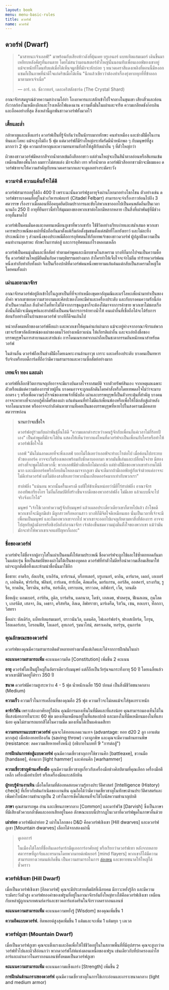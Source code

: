 ```yaml
---
layout: book
menu: menu-basic-rules
title: ดวอร์ฟ
name: ดวอร์ฟ
---
```


## ดวอร์ฟ (Dwarf)

> "มาสายนะเจ้าเอลฟ์!" มาพร้อมกับเสียงห้าวดังที่คุ้นเคย บรูเอนอร์ แบทเทิลแฮมเมอร์ เดินขึ้นมาเหยียบหลังศัตรูที่นอนตาย โดยไม่สนว่ามอนสเตอร์ตัวใหญ่นั้นนอนทับเพื่อนเอลฟ์ของเขาอยู่ แม้จะหนักที่โดนทับแต่เมื่อได้เห็นจมูกชี้ที่มักจะหักบ่อย ๆ หนวดเคราสีแดงเพลิงที่ตอนนี้มีหงอกแซมก็เป็นภาพที่น่าดีใจแก่ดริซเมื่อได้เห็น "นึกแล้วเชียวว่าต้องทำเรื่องยุ่งยากทุกที่ที่ข้าออกมาตามหาเจ้าเนี่ย"
>
> — อาร์. เอ. ซัลวาทอร์, เดอะคริสตัลชาร์ด (The Crystal Shard)

อาณาจักรสมบูรณ์ด้วยความสง่างามโอ่อ่า โถงอาคารแกะสลักเข้าไปใจกลางในขุนเขา เสียงสิ่วและค้อนกังวาลก้องในเหมืองลึกและโรงเหล็กไฟแดงฉาน ความตั้งมั่นในเผ่าและจารีต ความเกลียดชังก๊อบลินและอ็อคอย่างที่สุด สิ่งเหล่านี้ผูกพันชาวดวอร์ฟทั้งมวลไว้

### เตี้ยและล่ำ

กล้าหาญและแข็งแกร่ง ดวอร์ฟเป็นที่รู้จักกันว่าเป็นนักรบมากทักษะ คนทำเหมือง และช่างฝีมือในงานหินและโลหะ แม้จะสูงไม่ถึง 5 ฟุต แต่ดวอร์ฟก็มีร่างใหญ่กระทัดรัดมีน้ำหนักพอ ๆ กับมนุษย์ที่สูงมากกว่า 2 ฟุต ความกล้าหาญและความทนทานยังทำให้สูสีกับเผ่าอื่น ๆ ที่ตัวใหญ่กว่า

ผิวของชาวดวอร์ฟมีหลากสีจากน้ำตาลเข้มถึงสีออกขาว แต่ส่วนใหญ่จะเป็นสีน้ำตาลอ่อนหรือสีแทนเข้ม เหมือนสีของพื้นโลก ผมยาวไม่ตบแต่ง มักจะสีดำ เทา หรือน้ำตาล ดวอร์ฟผิวสีออกขาวมักจะมีผมแดง ดวอร์ฟชายจะให้ความสำคัญกับหนวดเครามากและจะดูแลอย่างระมัดระวัง

### ความจำดี ความแค้นก็จำได้ดี

ดวอร์ฟสามารถอยู่ได้ถึง 400 ปี เพราะฉะนั้นดวอร์ฟสูงอายุจึงผ่านโลกมาอย่างโชกโชน ตัวอย่างเช่น ดวอร์ฟชราบางคนที่อยู่ในช่วงวิหารเฟลบาร์ (Citadel Felbarr) สามารถจะจำเรื่องราวย้อนไปถึง 3 ศตวรรษ เรื่องราวเมื่อตอนที่อ็อคบุคยึดป้อมปราการและขับไล่พวกเขาออกไปเป็นคนพลัดถิ่นเป็นเวลานานถึง 250 ปี อายุที่ยืนยาวนี้ทำให้มุมมองของพวกเขาต่อโลกมีหลากหลาย เป็นสิ่งที่เผ่าพันธุ์ที่มีช่วงอายุสั้นขาดไป

ดวอร์ฟเป็นคนมั่นคงและอดทนเหมือนภูเขาที่พวกเขารัก ใช้ชีวิตอย่างเรียบง่ายและสม่ำเสมอ พวกเขาเคารพประเพณีของเผ่าที่นับถือกันมาตั้งแต่เริ่มก่อตั้งชุมชนตั้งแต่สมัยที่โลกยังเยาว์ และไม่ละทิ้งประเพณีง่าย ๆ ส่วนหนึ่งของประเพณีคือการอุทิศตนให้กับเทพเจ้าของชาวดวอร์ฟ ผู้ปลูกฝังความเป็นคนทำงานอุตสาหะ ทักษะในการต่อสู้ และการอุทิศตนแก่โรงหลอมเหล็ก

ดวอร์ฟเป็นคนมุ่งมั่นและซื่อสัตย์ ทำตามคำพูดและเฉียบขาดในสงคราม บางทีก็มากไปจนเป็นความดื้อรั้น ดวอร์ฟส่วนใหญ่มียึดมั่นกับความยุติธรรมอย่างมาก ถ้าใครทำให้เจ็บใจจะจำไม่ลืม ทำร้ายดวอร์ฟคนหนึ่งเท่ากับทำกับทั้งเผ่า จึงเป็นเรื่องปกติที่ดวอร์ฟคนหนึ่งพยายามแก้แค้นแต่กลับเป็นสงครามใหญ่โตโดยคนทั้งเผ่า

### เผ่าและอาณาจักร

อาณาจักรดวอร์ฟอยู่ลึกเข้าไปในภูเขาเป็นที่ที่จะทำเหมืองขุดหาอัญมณีและแร่โลหะเพื่อนำมาทำเป็นของล้ำค่า พวกเขาชอบความสวยงามและศิลปะของโลหะมีค่าและเครื่องประดับ และกับบางคนความรักนี้ก่อตัวเป็นความโลภ สิ่งล้ำค่าใดที่หาไม่ได้จากการขุดภูเขาก็จะต้องได้มาจากการค้าขาย พวกเขาไม่ชอบเรือดังนั้นก็มักจะมีมนุษย์และฮาล์ฟลิ่งเป็นคนจัดการการค้าทางน้ำให้ คนเผ่าอื่นที่เชื่อถือได้จะได้รับการต้อนรับอย่างดีในบ้านของดวอร์ฟ บางทีก็ดีจนเกินไป

หน่วยสังคมหลักของดวอร์ฟคือเผ่า และพวกเขาให้คุณค่าแก่เผ่ามาก แม้จะอยู่ห่างจากอาณาจักรแต่พวกเขาจะรักษาอัตลักษณ์ของเผ่าของตนไว้อย่างเหนียวแน่น ให้เกียรติเผ่าอื่น และจะเอ่ยถึงชื่อของบรรพบุรุษในการสาบานและสาปแช่ง การโดนเนรเทศจากเผ่าถือเป็นชะตากรรมอันหนักหนาสำหรับดวอร์ฟ

ในด้านอื่น ดวอร์ฟถือเป็นช่างฝีมือโดยเฉพาะงานด้านอาวุธ เกราะ และเครื่องประดับ บางคนเป็นทหารรับจ้างหรือบอดี้การ์ดที่ถือว่ามีความสามารถและความซื่อสัตย์อย่างมาก

### เทพเจ้า ทอง และเผ่า

ดวอร์ฟที่เลือกชีวิตการผจญภัยอาจจะมีแรงบันดาลใจจากสมบัติ จากตัวทรัพย์สินเอง จากเหตุผลเฉพาะตัวหรือแม้แต่ความต้องการช่วยผู้อื่น บางคนอาจจะถูกผลักดันโดยคำสั่งหรือโดยเทพดลใจไม่ว่าจะมาบอกตรง ๆ หรือเพื่อความรุ่งโรจน์ของเทพเจ้าที่นับถือ เผ่าและบรรพบุรุษก็เป็นตัวกระตุ้นที่สำคัญ บางคนอาจจะหาทางที่จะกอบกู้ศักดิ์ศรีของเผ่า แก้แค้นคนที่ทำไม่ดีแก่เพื่อนพ้องหรือเพื่อให้ได้กลับสู่เผ่าหลังจากโดนเนรเทศ หรืออาจจะกำลังค้นหาขวานที่เคยเป็นของบรรพบุรุษที่หายไปในสงครามเมื่อหลายศตวรรษก่อน

> **นานกว่าจะเชื่อใจ**
>
> ดวอร์ฟอยู่ร่วมกับเผ่าพันธุ์อื่นได้ดี "ความแตกต่างระหว่างคนรู้จักกับเพื่อนก็แค่เวลาไม่กี่ร้อยปีเอง" เป็นคำพูดที่มักจะได้ยิน แสดงให้เห็นว่ายากแค่ไหนที่ดวอร์ฟจะเป็นเพื่อนกับใครหรือทำให้ดวอร์ฟเชื่อใจได้
>
> เอลฟ์ "มันไม่ฉลาดเลยที่จะพึ่งเอลฟ์ บอกไม่ได้เลยว่าเอลฟ์จะทำอะไรต่อไป เมื่อค้อนไปกระทบหัวของออร์ค อาจจะเริ่มร้องเพลงพร้อมกับชักดาบออกมา พวกมันขี้เล่นและเปลี่ยนใจง่าย มีสองอย่างที่จะพูดได้ถึงพวกนี้: พวกเอลฟ์มีช่างตีเหล็กไม่มากนัก แต่ช่างฝีมือของพวกเขาทำงานได้ดีมาก และเมื่อออร์คหรือก็อบลินไหลลงมาจากภูเขา มันจะดีมากถ้ามีเอลฟ์อยู่กับเจ้าด้วยแค่อาจจะไม่ดีเท่าดวอร์ฟ แต่ไม่ต้องสงสัยเลยว่าพวกนั้นเกลียดออร์คมากเท่ากับพวกเรา”
>
> ฮาล์ฟลิ่ง "แน่นอน พวกนั้นครื้นเครงดี แต่ชีให้ข้าเห็นหน่อยว่ามีฮีโร่ฮาล์ฟลิ่ง อาณาจักร กองทัพเกรียงไกร ไม่งั้นก็สมบัติที่สร้างขึ้นจากมือของพวกฮาล์ฟลิ่ง ไม่มีเลย แล้วแบบนี้จะไปจริงจังอะไรได้"
>
> มนุษย์ "เจ้าใช้เวลาทำความรู้จักกับมนุษย์ แล้วเผลอประเดี๋ยวเดียวเขาก็ตายไปแล้ว ถ้าโชคดีพวกเขาก็จะมีลูกมีเต้า มีลูกสาวหรือหลานสาว บางทีก็มีจิตใจดีเหมือนเธอ นั่นเป็นเวลาที่เจ้าจะมีเพื่อนเป็นมนุษย์ และก็มองพวกเขาจากไป พวกเขาจะออกไปผจญภัยตามหาสิ่งที่ต้องการ อาจจะไปลุยกับฝูงมังกรหรือชิงบัลลังก์อาณาจักร เจ้าต้องชื่นชมความมุ่งมั่นตั้งใจของพวกเขา แม้ว่ามันมักจะทำให้พวกเขาเจอแต่ปัญหาก็เถอะ"

### ชื่อของดวอร์ฟ

ดวอร์ฟจะได้ชื่อจากผู้อาวุโสในเผ่าเป็นคนตั้งให้ตามประเพณี ชื่อดวอร์ฟจะถูกใช้และใช้ซ้ำตกทอดกันมาในแต่ละรุ่น ชื่อเป็นสมบัติของเผ่าไม่ได้เป็นของบุคคล ดวอร์ฟที่ทำตัวไม่ดีหรือนำความเสื่อมเสียมาให้เผ่าจะถูกตัดชื่อทิ้งและห้ามนำชื่อนั้นมาใช้อีก

ชื่อชาย: อาดริก, อัลเบริช, บาเอิร์น, บาร์เรนด์, บร็อทเตอร์, บรูเอนอร์, ดาอิน, ดาร์แรค, เดลก์, เอเบอร์ก, เออินคิล, ฟาร์กริม, ฟลินท์, การ์เดน, ฮาร์เบ็ค, คิลแดร็ค, มอร์แกรน, ออร์สิค, ออสคาร์, แรงกริม, รูริค, ทาคลิน, โธราดิน, ธอริน, ทอร์เด็ก, เทราบอน, ทราวอค, อลัฟการ์, เว็ต, วอนดัล

ชื่อหญิง: แอมเบอร์, อาร์ทิน, อูดิล, บาร์ดริน, แดกนาล, ไดซ่า, เอลเดธ, ฟาลครุน, ฟิเนลเลน, กุนโลดา, เกอร์ดิส, เฮลจา, ลิน, เคธรา, คริสทริด, อิลเด, ลิฟทราซา, มาร์เดร็ด, ริสวิน, เซน, ทอเบรา, ท็อกกา, วิสทรา

ชื่อเผ่า: บัลเดิร์ก, แบ็ทเทิลแฮมเมอร์, บราวนันวิล, แดนคิล, ไฟเออร์ฟอร์จ, ฟรอสเบียร์ด, โกรุน, โฮลเดอร์เฮก, ไอรอนฟิส, โลเดอร์, ลุทเกอร์, รุมนาไฮม์, สตราเคล์น, ทอร์รุน, อุนการ์ต

### คุณลักษณะของดวอร์ฟ

ดวอร์ฟของคุณมีความสามารถติดตัวหลายอย่างมาตั้งแต่เกิดและได้จากการฝึกฝนในเผ่า

**คะแนนความสามารถเพิ่ม** คะแนนความอึด [Constitution] เพิ่มขึ้น 2 คะแนน

**อายุ** ดวอร์ฟโตเป็นผู้ใหญ่ในอัตราเดียวกับมนุษย์ แต่ก็ถือเป็นวัยรุ่นจนกระทั่งอายุ 50 ปี โดยเฉลี่ยแล้วพวกเขามีชีวิตอยู่ได้ราว 350 ปี

**ขนาด** ดวอร์ฟมีความสูงระหว่าง 4 - 5 ฟุต น้ำหนักเฉลี่ย 150 ปอนด์ เป็นสิ่งมีชีวิตขนาดกลาง (Medium)

**ความเร็ว** ความเร็วในการเคลื่อนที่ของคุณคือ 25 ฟุต ความเร็วจะไม่ลดแม้จะใส่ชุดเกราะหนัก

**ดาร์กวิชัน** เพราะต้องอาศัยอยู่ใต้ดิน คุณมีการมองเห็นในที่มืดและที่แสงน้อย คุณสามารถมองเห็นได้ในที่แสงน้อยภายในระยะ 60 ฟุต มองเห็นเหมือนอยู่ในที่แสดงปกติ และมองในที่มืดเหมือนมองในที่แสงน้อย คุณไม่สามารถแยกสีได้ในความมืด มองเห็นได้เป็นแค่เฉดสีเทา

**ความทนทานแบบชาวดวอร์ฟ** คุณจะได้ทอยแอดแวนเทจ (advantage: ทอย d20 2 ลูก เอาแต้มมากสุด) เมื่อต้องทอยป้องกัน (saving throw) เวลาถูกพิษ และคุณจะมีความต้านทานพิษ (resistance: ลดความเสียหายครึ่งหนึ่ง) (อธิบายในบทที่ 9 "การต่อสู้")

**การฝึกฝนการต่อสู้แบบดวอร์ฟ** คุณมีความเชี่ยวชาญการใช้ขวานศึก [battleaxe], ขวานมือ [handaxe], ค้อนเบา [light hammer] และค้อนศึก [warhammer]

**ความเชี่ยวชาญด้านเครื่องมือ** คุณมีความเชี่ยวชาญเกี่ยวกับเครื่องมือช่างศิลป์ตามที่คุณเลือก เครื่องมือตีเหล็ก เครื่องมือทำเบียร์ หรือเครื่องมือแกะสลักหิน

**ผู้รอบรู้ด้านงานหิน** เมื่อใดก็ตามที่ต้องทดสอบความรู้ทางประวัติศาสตร์ [Intelligence (History) check] ที่เกี่ยวกับต้นกำเนิดของงานหิน คุณถือได้ว่ามีความเชี่ยวชาญในทักษะด้านประวัติศาสตร์และเพิ่มค่าโบนัสความชำนาญเป็น 2 เท่าในการเช็คได้แทนที่จะใช้โบนัสความชำนาญปกติ

**ภาษา** คุณสามารถพูด อ่าน และเขียนภาษากลาง [Common] และดาร์ฟวิช [Darvish] ซึ่งเป็นภาษาที่มีเสียงตัวควบกล้ำชัดและออกเสียอยู่ในคอ ลักษณะแบบนี้ปรากฏในเวลาที่ดวอร์ฟพูดในภาษาอื่นด้วย

**เผ่าย่อย** ดวอร์ฟมีเผ่าย่อย 2 เผ่าในโลกของ D&D คือดวอร์ฟเชิงเขา [Hill dwarves] และดวอร์ฟภูเขา [Mountain dwarves] เลือกได้จากสองเผ่านี้

> ดูเออการ์
>
> ในเมืองใต้โลกที่ชื่ออันเดอร์ดาร์กมีดูเออการ์อาศัยอยู่ หรือเรียกว่าดวอร์ฟเทา หลังจากหลายศตวรรษที่ถูกจับและทรมานโดยพวกมายด์เฟลเยอร์ [mind flayers] พวกเขาก็ได้มีความสามารถทางเวทมนต์เกิดขึ้น เป็นความสามารถในการ [ล่องหน](./appendice-a-condition.md#invisible) และขยายขนาดให้ใหญ่ได้ชั่วคราว

### ดวอร์ฟเชิงเขา (Hill Dwarf)

เมื่อเป็นดวอร์ฟเชิงเขา [ฮิลดวอร์ฟ] คุณจะมีประสาทสัมผัสที่เฉียบคม มีภาวะหยั่งรู้ลึก และมีความระมัดระวังตัวสูง ดวอร์ฟทองคำของเฟรูนที่อยู่ในอาณาจักรอันยิ่งใหญ่ทางใต้คือดวอร์ฟเชิงเขา เหมือนกับเหล่าผู้ถูกเนรเทศเนย์ดาร์และชาวคลาร์แห่งครินในจักรวาลดรากอนแลนซ์

**คะแนนความสามารถเพิ่ม** คะแนนความหยั่งรู้ [Wisdom] ของคุณเพิ่มขึ้น 1

**ความอึดแบบดวอร์ฟ.** ฮิตพอยต์สูงสุดเพิ่มขึ้น 1 แต้มและจะเพิ่ม 1 แต้มทุก ๆ เลเวล

### ดวอร์ฟภูเขา (Mountain Dwarf)

เมื่อเป็นดวอร์ฟภูเขา คุณจะแข็งแรงและอึดเพื่อให้ใช้ชีวิตอยู่ในในสภาพพื้นที่ที่มีอุปสรรค คุณจะสูงกว่าดวอร์ฟทั่วไปและผิวสีอ่อนกว่า พวกดวอร์ฟโล่ห์แห่งตอนเหนือของเฟรูน เช่นเดียวกับที่ปกครองเผ่าไฮลาร์และเผ่าเดวาในดรากอนแลนซ์ทั้งหมดเป็นดวอร์ฟภูเขา

**คะแนนความสามารถเพิ่ม** คะแนนความแข็งแกร่ง [Strength] เพิ่มขึ้น 2

**การฝึกฝนด้านเกราะของดวอร์ฟ** คุณมีความเชี่ยวชาญในการใช้เกาะอ่อนและเกราะขนาดกลาง (light and medium armor)
